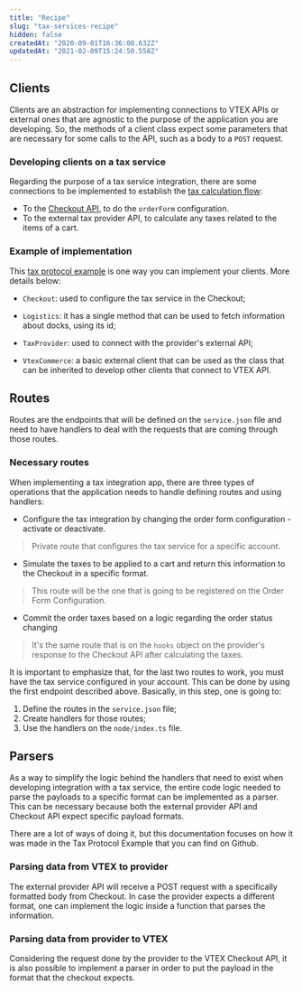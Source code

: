 ```yaml
---
title: "Recipe"
slug: "tax-services-recipe"
hidden: false
createdAt: "2020-09-01T16:36:08.632Z"
updatedAt: "2021-02-09T15:24:50.558Z"
---
```

## Clients

Clients are an abstraction for implementing connections to VTEX APIs or external ones that are agnostic to the purpose of the application you are developing. So, the methods of a client class expect some parameters that are necessary for some calls to the API, such as a body to a `POST` request.

### Developing clients on a tax service

Regarding the purpose of a tax service integration, there are some connections to be implemented to establish the [tax calculation flow](https://developers.vtex.com/docs/guides/tax-services-overview):

- To the [Checkout API](https://developers.vtex.com/docs/api-reference/checkout-api), to do the `orderForm` configuration.
- To the external tax provider API, to calculate any taxes related to the items of a cart.

### Example of implementation

This [tax protocol example](https://github.com/vtex-apps/tax-protocol-example) is one way you can implement your clients. More details below:

- `Checkout`: used to configure the tax service in the Checkout;

- `Logistics`: it has a single method that can be used to fetch information about docks, using its id;

- `TaxProvider`: used to connect with the provider's external API;

- `VtexCommerce`: a basic external client that can be used as the class that can be inherited to develop other clients that connect to VTEX API.

## Routes

Routes are the endpoints that will be defined on the `service.json` file and need to have handlers to deal with the requests that are coming through those routes.

### Necessary routes

When implementing a tax integration app, there are three types of operations that the application needs to handle defining routes and using handlers:

- Configure the tax integration by changing the order form configuration - activate or deactivate.

> Private route that configures the tax service for a specific account.

- Simulate the taxes to be applied to a cart and return this information to the Checkout in a specific format.

> This route will be the one that is going to be registered on the Order Form Configuration.

- Commit the order taxes based on a logic regarding the order status changing

> It's the same route that is on the `hooks` object on the provider's response to the Checkout API after calculating the taxes.

It is important to emphasize that, for the last two routes to work, you must have the tax service configured in your account. This can be done by using the first endpoint described above. Basically, in this step, one is going to:

1. Define the routes in the `service.json` file;
2. Create handlers for those routes;
3. Use the handlers on the `node/index.ts` file.

## Parsers

As a way to simplify the logic behind the handlers that need to exist when developing integration with a tax service, the entire code logic needed to parse the payloads to a specific format can be implemented as a parser. This can be necessary because both the external provider API and Checkout API expect specific payload formats.

There are a lot of ways of doing it, but this documentation focuses on how it was made in the Tax Protocol Example that you can find on Github.

### Parsing data from VTEX to provider

The external provider API will receive a POST request with a specifically formatted body from Checkout. In case the provider expects a different format, one can implement the logic inside a function that parses the information.

### Parsing data from provider to VTEX

Considering the request done by the provider to the VTEX Checkout API, it is also possible to implement a parser in order to put the payload in the format that the checkout expects.
